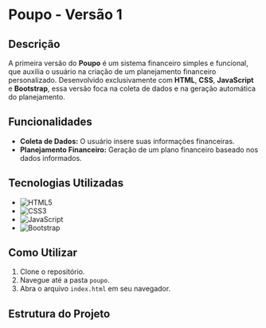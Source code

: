 # Poupo - Versão 1

## Descrição

A primeira versão do **Poupo** é um sistema financeiro simples e funcional, que auxilia o usuário na criação de um planejamento financeiro personalizado. Desenvolvido exclusivamente com **HTML**, **CSS**, **JavaScript** e **Bootstrap**, essa versão foca na coleta de dados e na geração automática do planejamento.

## Funcionalidades

- **Coleta de Dados:** O usuário insere suas informações financeiras.
- **Planejamento Financeiro:** Geração de um plano financeiro baseado nos dados informados.

## Tecnologias Utilizadas

- ![HTML5](https://img.shields.io/badge/HTML5-E34F26?style=for-the-badge&logo=html5&logoColor=white)
- ![CSS3](https://img.shields.io/badge/CSS3-1572B6?style=for-the-badge&logo=css3&logoColor=white)
- ![JavaScript](https://img.shields.io/badge/JavaScript-F7DF1E?style=for-the-badge&logo=javascript&logoColor=black)
- ![Bootstrap](https://img.shields.io/badge/Bootstrap-563D7C?style=for-the-badge&logo=bootstrap&logoColor=white)

## Como Utilizar

1. Clone o repositório.
2. Navegue até a pasta `poupo`.
3. Abra o arquivo `index.html` em seu navegador.

## Estrutura do Projeto
